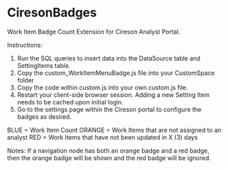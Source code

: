 # CiresonBadges
Work Item Badge Count Extension for Cireson Analyst Portal.

Instructions: 
1. Run the SQL queries to insert data into the DataSource table and SettingItems table.
2. Copy the custom_WorkItemMenuBadge.js file into your CustomSpace folder
3. Copy the code within custom.js into your own custom.js file. 
4. Restart your client-side browser session. Adding a new Setting Item needs to be cached upon initial login.
5. Go to the settings page within the Cireson portal to configure the badges as desired.

BLUE = Work Item Count
ORANGE = Work Items that are not assigned to an analyst
RED = Work Items that have not been updated in X (3) days

Notes:
If a navigation node has both an orange badge and a red badge, then the orange badge will be shown and the red badge will be ignored.